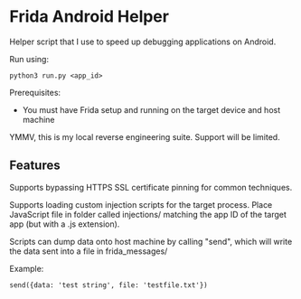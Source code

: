 # Frida Android Helper

Helper script that I use to speed up debugging applications on Android.

Run using:

```
python3 run.py <app_id>
```

Prerequisites:
* You must have Frida setup and running on the target device and host machine

YMMV, this is my local reverse engineering suite. Support will be limited.

## Features

Supports bypassing HTTPS SSL certificate pinning for common techniques.

Supports loading custom injection scripts for the target process. Place JavaScript file in folder called injections/ matching the app ID of the target app (but with a .js extension).

Scripts can dump data onto host machine by calling "send", which will write the data sent into a file in frida_messages/

Example:

```
send({data: 'test string', file: 'testfile.txt'})
```